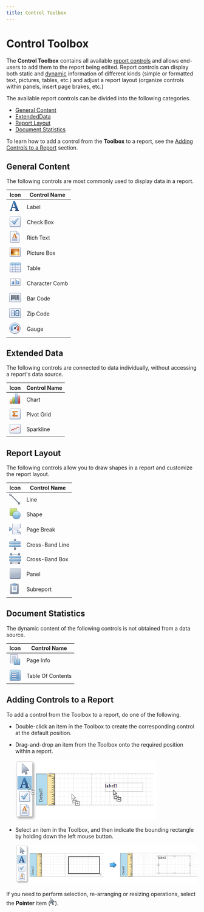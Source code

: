```yaml
---
title: Control Toolbox
---
```

# Control Toolbox
The **Control Toolbox** contains all available [report controls](../report-elements/report-controls.md) and allows end-users to add them to the report being edited. Report controls can display both static and [dynamic](../creating-reports/providing-data/binding-report-controls-to-data.md) information of different kinds (simple or formatted text, pictures, tables, etc.) and adjust a report layout (organize controls within panels, insert page brakes, etc.)

The available report controls can be divided into the following categories.
* [General Content](#generalcontent)
* [ExtendedData](#extendeddata)
* [Report Layout](#reportlayout)
* [Document Statistics](#documentstatistics)

To learn how to add a control from the **Toolbox** to a report, see the [Adding Controls to a Report](#addingcontrols) section.

<a name="generalcontent"/>

## General Content
The following controls are most commonly used to display data in a report.

| Icon | Control Name |
|---|---|
| ![icon-large-label-report-controls](../../../../images/img22802.png) | Label |
| ![icon-large-check-box-report-controls](../../../../images/img22803.png) | Check Box |
| ![icon-large-rich-text-report-controls](../../../../images/img22804.png) | Rich Text |
| ![icon-large-picture-box-report-controls](../../../../images/img22805.png) | Picture Box |
| ![icon-large-table-report-controls](../../../../images/img22807.png) | Table |
| ![icon-large-cellular-label-report-controls](../../../../images/img124827.png) | Character Comb |
| ![icon-large-bar-code-report-controls](../../../../images/img22810.png) | Bar Code |
| ![icon-large-zip-code-report-controls](../../../../images/img22811.png) | Zip Code |
| ![icon-large-gauge-report-controls](../../../../images/img23177.png) | Gauge |

<a name="extendeddata"/>

## Extended Data
The following controls are connected to data individually, without accessing a report's data source.

| Icon | Control Name |
|---|---|
| ![icon-large-chart-report-controls](../../../../images/img22812.png) | Chart |
| ![icon-large-pivot-grid-report-controls](../../../../images/img22814.png) | Pivot Grid |
| ![icon-large-sparkline-report-controls](../../../../images/img22813.png) | Sparkline |

<a name="reportlayout"/>

## Report Layout
The following controls allow you to draw shapes in a report and customize the report layout.

| Icon | Control Name |
|---|---|
| ![icon-large-line-report-controls](../../../../images/img22808.png) | Line |
| ![icon-large-shape-report-controls](../../../../images/img22809.png) | Shape |
| ![icon-large-page-breaki-report-controls](../../../../images/img22818.png) | Page Break |
| ![icon-large-cross-band-line-report-controls](../../../../images/img22819.png) | Cross-Band Line |
| ![icon-large-cross-band-box-report-controls](../../../../images/img22820.png) | Cross-Band Box |
| ![icon-large-panel-report-controls](../../../../images/img22806.png) | Panel |
| ![icon-large-subreport-report-controls](../../../../images/img22815.png) | Subreport |

<a name="documentstatistics"/>

## Document Statistics
The dynamic content of the following controls is not obtained from a data source.

| Icon | Control Name |
|---|---|
| ![icon-large-page-info-report-controls](../../../../images/img22817.png) | Page Info |
| ![icon-large-table-of-content-report-controls](../../../../images/img22816.png) | Table Of Contents |

<a name="addingcontrols"/>

## Adding Controls to a Report
To add a control from the Toolbox to a report, do one of the following.
* Double-click an item in the Toolbox to create the corresponding control at the default position.
* Drag-and-drop an item from the Toolbox onto the required position within a report.
	
	![WPFDesigner_DragAndDropItemFromToolbox](../../../../images/img120304.png)
* Select an item in the Toolbox, and then indicate the bounding rectangle by holding down the left mouse button. 
	
	![WPFDesigner_AddingItemFromToolbox](../../../../images/img120305.png)

If you need to perform selection, re-arranging or resizing operations, select the **Pointer** item (![RD_Toolbox_1](../../../../images/img9152.png)).